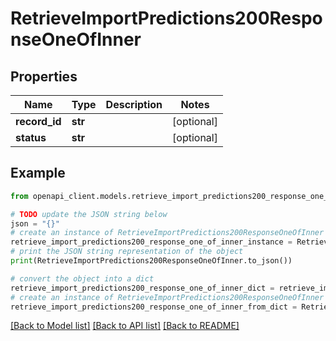 # RetrieveImportPredictions200ResponseOneOfInner


## Properties

Name | Type | Description | Notes
------------ | ------------- | ------------- | -------------
**record_id** | **str** |  | [optional] 
**status** | **str** |  | [optional] 

## Example

```python
from openapi_client.models.retrieve_import_predictions200_response_one_of_inner import RetrieveImportPredictions200ResponseOneOfInner

# TODO update the JSON string below
json = "{}"
# create an instance of RetrieveImportPredictions200ResponseOneOfInner from a JSON string
retrieve_import_predictions200_response_one_of_inner_instance = RetrieveImportPredictions200ResponseOneOfInner.from_json(json)
# print the JSON string representation of the object
print(RetrieveImportPredictions200ResponseOneOfInner.to_json())

# convert the object into a dict
retrieve_import_predictions200_response_one_of_inner_dict = retrieve_import_predictions200_response_one_of_inner_instance.to_dict()
# create an instance of RetrieveImportPredictions200ResponseOneOfInner from a dict
retrieve_import_predictions200_response_one_of_inner_from_dict = RetrieveImportPredictions200ResponseOneOfInner.from_dict(retrieve_import_predictions200_response_one_of_inner_dict)
```
[[Back to Model list]](../README.md#documentation-for-models) [[Back to API list]](../README.md#documentation-for-api-endpoints) [[Back to README]](../README.md)


